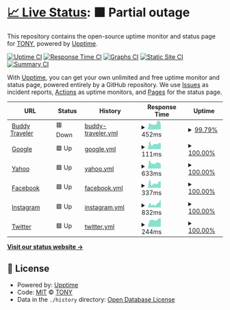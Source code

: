 # [📈 Live Status](https://telegrambotdev.github.io/monitor): <!--live status--> **🟧 Partial outage**

This repository contains the open-source uptime monitor and status page for [TONY](kaffeine.tk), powered by [Upptime](https://github.com/upptime/upptime).

[![Uptime CI](https://github.com/telegrambotdev/monitor/workflows/Uptime%20CI/badge.svg)](https://github.com/telegrambotdev/monitor/actions?query=workflow%3A%22Uptime+CI%22)
[![Response Time CI](https://github.com/telegrambotdev/monitor/workflows/Response%20Time%20CI/badge.svg)](https://github.com/telegrambotdev/monitor/actions?query=workflow%3A%22Response+Time+CI%22)
[![Graphs CI](https://github.com/telegrambotdev/monitor/workflows/Graphs%20CI/badge.svg)](https://github.com/telegrambotdev/monitor/actions?query=workflow%3A%22Graphs+CI%22)
[![Static Site CI](https://github.com/telegrambotdev/monitor/workflows/Static%20Site%20CI/badge.svg)](https://github.com/telegrambotdev/monitor/actions?query=workflow%3A%22Static+Site+CI%22)
[![Summary CI](https://github.com/telegrambotdev/monitor/workflows/Summary%20CI/badge.svg)](https://github.com/telegrambotdev/monitor/actions?query=workflow%3A%22Summary+CI%22)

With [Upptime](https://upptime.js.org), you can get your own unlimited and free uptime monitor and status page, powered entirely by a GitHub repository. We use [Issues](https://github.com/telegrambotdev/monitor/issues) as incident reports, [Actions](https://github.com/telegrambotdev/monitor/actions) as uptime monitors, and [Pages](https://telegrambotdev.github.io/monitor) for the status page.

<!--start: status pages-->
<!-- This summary is generated by Upptime (https://github.com/upptime/upptime) -->
<!-- Do not edit this manually, your changes will be overwritten -->
<!-- prettier-ignore -->
| URL | Status | History | Response Time | Uptime |
| --- | ------ | ------- | ------------- | ------ |
| <img alt="" src="https://favicons.githubusercontent.com/buddytraveler.com" height="13"> [Buddy Traveler](https://buddytraveler.com) | 🟥 Down | [buddy-traveler.yml](https://github.com/telegrambotdev/monitor/commits/HEAD/history/buddy-traveler.yml) | <details><summary><img alt="Response time graph" src="./graphs/buddy-traveler/response-time-week.png" height="20"> 452ms</summary><br><a href="https://telegrambotdev.github.io/monitor/history/buddy-traveler"><img alt="Response time 511" src="https://img.shields.io/endpoint?url=https%3A%2F%2Fraw.githubusercontent.com%2Ftelegrambotdev%2Fmonitor%2FHEAD%2Fapi%2Fbuddy-traveler%2Fresponse-time.json"></a><br><a href="https://telegrambotdev.github.io/monitor/history/buddy-traveler"><img alt="24-hour response time 434" src="https://img.shields.io/endpoint?url=https%3A%2F%2Fraw.githubusercontent.com%2Ftelegrambotdev%2Fmonitor%2FHEAD%2Fapi%2Fbuddy-traveler%2Fresponse-time-day.json"></a><br><a href="https://telegrambotdev.github.io/monitor/history/buddy-traveler"><img alt="7-day response time 452" src="https://img.shields.io/endpoint?url=https%3A%2F%2Fraw.githubusercontent.com%2Ftelegrambotdev%2Fmonitor%2FHEAD%2Fapi%2Fbuddy-traveler%2Fresponse-time-week.json"></a><br><a href="https://telegrambotdev.github.io/monitor/history/buddy-traveler"><img alt="30-day response time 468" src="https://img.shields.io/endpoint?url=https%3A%2F%2Fraw.githubusercontent.com%2Ftelegrambotdev%2Fmonitor%2FHEAD%2Fapi%2Fbuddy-traveler%2Fresponse-time-month.json"></a><br><a href="https://telegrambotdev.github.io/monitor/history/buddy-traveler"><img alt="1-year response time 511" src="https://img.shields.io/endpoint?url=https%3A%2F%2Fraw.githubusercontent.com%2Ftelegrambotdev%2Fmonitor%2FHEAD%2Fapi%2Fbuddy-traveler%2Fresponse-time-year.json"></a></details> | <details><summary><a href="https://telegrambotdev.github.io/monitor/history/buddy-traveler">99.79%</a></summary><a href="https://telegrambotdev.github.io/monitor/history/buddy-traveler"><img alt="All-time uptime 99.10%" src="https://img.shields.io/endpoint?url=https%3A%2F%2Fraw.githubusercontent.com%2Ftelegrambotdev%2Fmonitor%2FHEAD%2Fapi%2Fbuddy-traveler%2Fuptime.json"></a><br><a href="https://telegrambotdev.github.io/monitor/history/buddy-traveler"><img alt="24-hour uptime 98.56%" src="https://img.shields.io/endpoint?url=https%3A%2F%2Fraw.githubusercontent.com%2Ftelegrambotdev%2Fmonitor%2FHEAD%2Fapi%2Fbuddy-traveler%2Fuptime-day.json"></a><br><a href="https://telegrambotdev.github.io/monitor/history/buddy-traveler"><img alt="7-day uptime 99.79%" src="https://img.shields.io/endpoint?url=https%3A%2F%2Fraw.githubusercontent.com%2Ftelegrambotdev%2Fmonitor%2FHEAD%2Fapi%2Fbuddy-traveler%2Fuptime-week.json"></a><br><a href="https://telegrambotdev.github.io/monitor/history/buddy-traveler"><img alt="30-day uptime 98.85%" src="https://img.shields.io/endpoint?url=https%3A%2F%2Fraw.githubusercontent.com%2Ftelegrambotdev%2Fmonitor%2FHEAD%2Fapi%2Fbuddy-traveler%2Fuptime-month.json"></a><br><a href="https://telegrambotdev.github.io/monitor/history/buddy-traveler"><img alt="1-year uptime 99.10%" src="https://img.shields.io/endpoint?url=https%3A%2F%2Fraw.githubusercontent.com%2Ftelegrambotdev%2Fmonitor%2FHEAD%2Fapi%2Fbuddy-traveler%2Fuptime-year.json"></a></details>
| <img alt="" src="https://favicons.githubusercontent.com/google.com" height="13"> [Google](https://google.com) | 🟩 Up | [google.yml](https://github.com/telegrambotdev/monitor/commits/HEAD/history/google.yml) | <details><summary><img alt="Response time graph" src="./graphs/google/response-time-week.png" height="20"> 111ms</summary><br><a href="https://telegrambotdev.github.io/monitor/history/google"><img alt="Response time 125" src="https://img.shields.io/endpoint?url=https%3A%2F%2Fraw.githubusercontent.com%2Ftelegrambotdev%2Fmonitor%2FHEAD%2Fapi%2Fgoogle%2Fresponse-time.json"></a><br><a href="https://telegrambotdev.github.io/monitor/history/google"><img alt="24-hour response time 121" src="https://img.shields.io/endpoint?url=https%3A%2F%2Fraw.githubusercontent.com%2Ftelegrambotdev%2Fmonitor%2FHEAD%2Fapi%2Fgoogle%2Fresponse-time-day.json"></a><br><a href="https://telegrambotdev.github.io/monitor/history/google"><img alt="7-day response time 111" src="https://img.shields.io/endpoint?url=https%3A%2F%2Fraw.githubusercontent.com%2Ftelegrambotdev%2Fmonitor%2FHEAD%2Fapi%2Fgoogle%2Fresponse-time-week.json"></a><br><a href="https://telegrambotdev.github.io/monitor/history/google"><img alt="30-day response time 126" src="https://img.shields.io/endpoint?url=https%3A%2F%2Fraw.githubusercontent.com%2Ftelegrambotdev%2Fmonitor%2FHEAD%2Fapi%2Fgoogle%2Fresponse-time-month.json"></a><br><a href="https://telegrambotdev.github.io/monitor/history/google"><img alt="1-year response time 125" src="https://img.shields.io/endpoint?url=https%3A%2F%2Fraw.githubusercontent.com%2Ftelegrambotdev%2Fmonitor%2FHEAD%2Fapi%2Fgoogle%2Fresponse-time-year.json"></a></details> | <details><summary><a href="https://telegrambotdev.github.io/monitor/history/google">100.00%</a></summary><a href="https://telegrambotdev.github.io/monitor/history/google"><img alt="All-time uptime 100.00%" src="https://img.shields.io/endpoint?url=https%3A%2F%2Fraw.githubusercontent.com%2Ftelegrambotdev%2Fmonitor%2FHEAD%2Fapi%2Fgoogle%2Fuptime.json"></a><br><a href="https://telegrambotdev.github.io/monitor/history/google"><img alt="24-hour uptime 100.00%" src="https://img.shields.io/endpoint?url=https%3A%2F%2Fraw.githubusercontent.com%2Ftelegrambotdev%2Fmonitor%2FHEAD%2Fapi%2Fgoogle%2Fuptime-day.json"></a><br><a href="https://telegrambotdev.github.io/monitor/history/google"><img alt="7-day uptime 100.00%" src="https://img.shields.io/endpoint?url=https%3A%2F%2Fraw.githubusercontent.com%2Ftelegrambotdev%2Fmonitor%2FHEAD%2Fapi%2Fgoogle%2Fuptime-week.json"></a><br><a href="https://telegrambotdev.github.io/monitor/history/google"><img alt="30-day uptime 100.00%" src="https://img.shields.io/endpoint?url=https%3A%2F%2Fraw.githubusercontent.com%2Ftelegrambotdev%2Fmonitor%2FHEAD%2Fapi%2Fgoogle%2Fuptime-month.json"></a><br><a href="https://telegrambotdev.github.io/monitor/history/google"><img alt="1-year uptime 100.00%" src="https://img.shields.io/endpoint?url=https%3A%2F%2Fraw.githubusercontent.com%2Ftelegrambotdev%2Fmonitor%2FHEAD%2Fapi%2Fgoogle%2Fuptime-year.json"></a></details>
| <img alt="" src="https://favicons.githubusercontent.com/yahoo.com" height="13"> [Yahoo](https://yahoo.com) | 🟩 Up | [yahoo.yml](https://github.com/telegrambotdev/monitor/commits/HEAD/history/yahoo.yml) | <details><summary><img alt="Response time graph" src="./graphs/yahoo/response-time-week.png" height="20"> 633ms</summary><br><a href="https://telegrambotdev.github.io/monitor/history/yahoo"><img alt="Response time 635" src="https://img.shields.io/endpoint?url=https%3A%2F%2Fraw.githubusercontent.com%2Ftelegrambotdev%2Fmonitor%2FHEAD%2Fapi%2Fyahoo%2Fresponse-time.json"></a><br><a href="https://telegrambotdev.github.io/monitor/history/yahoo"><img alt="24-hour response time 539" src="https://img.shields.io/endpoint?url=https%3A%2F%2Fraw.githubusercontent.com%2Ftelegrambotdev%2Fmonitor%2FHEAD%2Fapi%2Fyahoo%2Fresponse-time-day.json"></a><br><a href="https://telegrambotdev.github.io/monitor/history/yahoo"><img alt="7-day response time 633" src="https://img.shields.io/endpoint?url=https%3A%2F%2Fraw.githubusercontent.com%2Ftelegrambotdev%2Fmonitor%2FHEAD%2Fapi%2Fyahoo%2Fresponse-time-week.json"></a><br><a href="https://telegrambotdev.github.io/monitor/history/yahoo"><img alt="30-day response time 628" src="https://img.shields.io/endpoint?url=https%3A%2F%2Fraw.githubusercontent.com%2Ftelegrambotdev%2Fmonitor%2FHEAD%2Fapi%2Fyahoo%2Fresponse-time-month.json"></a><br><a href="https://telegrambotdev.github.io/monitor/history/yahoo"><img alt="1-year response time 635" src="https://img.shields.io/endpoint?url=https%3A%2F%2Fraw.githubusercontent.com%2Ftelegrambotdev%2Fmonitor%2FHEAD%2Fapi%2Fyahoo%2Fresponse-time-year.json"></a></details> | <details><summary><a href="https://telegrambotdev.github.io/monitor/history/yahoo">100.00%</a></summary><a href="https://telegrambotdev.github.io/monitor/history/yahoo"><img alt="All-time uptime 100.00%" src="https://img.shields.io/endpoint?url=https%3A%2F%2Fraw.githubusercontent.com%2Ftelegrambotdev%2Fmonitor%2FHEAD%2Fapi%2Fyahoo%2Fuptime.json"></a><br><a href="https://telegrambotdev.github.io/monitor/history/yahoo"><img alt="24-hour uptime 100.00%" src="https://img.shields.io/endpoint?url=https%3A%2F%2Fraw.githubusercontent.com%2Ftelegrambotdev%2Fmonitor%2FHEAD%2Fapi%2Fyahoo%2Fuptime-day.json"></a><br><a href="https://telegrambotdev.github.io/monitor/history/yahoo"><img alt="7-day uptime 100.00%" src="https://img.shields.io/endpoint?url=https%3A%2F%2Fraw.githubusercontent.com%2Ftelegrambotdev%2Fmonitor%2FHEAD%2Fapi%2Fyahoo%2Fuptime-week.json"></a><br><a href="https://telegrambotdev.github.io/monitor/history/yahoo"><img alt="30-day uptime 100.00%" src="https://img.shields.io/endpoint?url=https%3A%2F%2Fraw.githubusercontent.com%2Ftelegrambotdev%2Fmonitor%2FHEAD%2Fapi%2Fyahoo%2Fuptime-month.json"></a><br><a href="https://telegrambotdev.github.io/monitor/history/yahoo"><img alt="1-year uptime 100.00%" src="https://img.shields.io/endpoint?url=https%3A%2F%2Fraw.githubusercontent.com%2Ftelegrambotdev%2Fmonitor%2FHEAD%2Fapi%2Fyahoo%2Fuptime-year.json"></a></details>
| <img alt="" src="https://favicons.githubusercontent.com/facebook.com" height="13"> [Facebook](https://facebook.com) | 🟩 Up | [facebook.yml](https://github.com/telegrambotdev/monitor/commits/HEAD/history/facebook.yml) | <details><summary><img alt="Response time graph" src="./graphs/facebook/response-time-week.png" height="20"> 337ms</summary><br><a href="https://telegrambotdev.github.io/monitor/history/facebook"><img alt="Response time 391" src="https://img.shields.io/endpoint?url=https%3A%2F%2Fraw.githubusercontent.com%2Ftelegrambotdev%2Fmonitor%2FHEAD%2Fapi%2Ffacebook%2Fresponse-time.json"></a><br><a href="https://telegrambotdev.github.io/monitor/history/facebook"><img alt="24-hour response time 439" src="https://img.shields.io/endpoint?url=https%3A%2F%2Fraw.githubusercontent.com%2Ftelegrambotdev%2Fmonitor%2FHEAD%2Fapi%2Ffacebook%2Fresponse-time-day.json"></a><br><a href="https://telegrambotdev.github.io/monitor/history/facebook"><img alt="7-day response time 337" src="https://img.shields.io/endpoint?url=https%3A%2F%2Fraw.githubusercontent.com%2Ftelegrambotdev%2Fmonitor%2FHEAD%2Fapi%2Ffacebook%2Fresponse-time-week.json"></a><br><a href="https://telegrambotdev.github.io/monitor/history/facebook"><img alt="30-day response time 371" src="https://img.shields.io/endpoint?url=https%3A%2F%2Fraw.githubusercontent.com%2Ftelegrambotdev%2Fmonitor%2FHEAD%2Fapi%2Ffacebook%2Fresponse-time-month.json"></a><br><a href="https://telegrambotdev.github.io/monitor/history/facebook"><img alt="1-year response time 391" src="https://img.shields.io/endpoint?url=https%3A%2F%2Fraw.githubusercontent.com%2Ftelegrambotdev%2Fmonitor%2FHEAD%2Fapi%2Ffacebook%2Fresponse-time-year.json"></a></details> | <details><summary><a href="https://telegrambotdev.github.io/monitor/history/facebook">100.00%</a></summary><a href="https://telegrambotdev.github.io/monitor/history/facebook"><img alt="All-time uptime 100.00%" src="https://img.shields.io/endpoint?url=https%3A%2F%2Fraw.githubusercontent.com%2Ftelegrambotdev%2Fmonitor%2FHEAD%2Fapi%2Ffacebook%2Fuptime.json"></a><br><a href="https://telegrambotdev.github.io/monitor/history/facebook"><img alt="24-hour uptime 100.00%" src="https://img.shields.io/endpoint?url=https%3A%2F%2Fraw.githubusercontent.com%2Ftelegrambotdev%2Fmonitor%2FHEAD%2Fapi%2Ffacebook%2Fuptime-day.json"></a><br><a href="https://telegrambotdev.github.io/monitor/history/facebook"><img alt="7-day uptime 100.00%" src="https://img.shields.io/endpoint?url=https%3A%2F%2Fraw.githubusercontent.com%2Ftelegrambotdev%2Fmonitor%2FHEAD%2Fapi%2Ffacebook%2Fuptime-week.json"></a><br><a href="https://telegrambotdev.github.io/monitor/history/facebook"><img alt="30-day uptime 100.00%" src="https://img.shields.io/endpoint?url=https%3A%2F%2Fraw.githubusercontent.com%2Ftelegrambotdev%2Fmonitor%2FHEAD%2Fapi%2Ffacebook%2Fuptime-month.json"></a><br><a href="https://telegrambotdev.github.io/monitor/history/facebook"><img alt="1-year uptime 100.00%" src="https://img.shields.io/endpoint?url=https%3A%2F%2Fraw.githubusercontent.com%2Ftelegrambotdev%2Fmonitor%2FHEAD%2Fapi%2Ffacebook%2Fuptime-year.json"></a></details>
| <img alt="" src="https://favicons.githubusercontent.com/instagram.com" height="13"> [Instagram](https://instagram.com) | 🟩 Up | [instagram.yml](https://github.com/telegrambotdev/monitor/commits/HEAD/history/instagram.yml) | <details><summary><img alt="Response time graph" src="./graphs/instagram/response-time-week.png" height="20"> 832ms</summary><br><a href="https://telegrambotdev.github.io/monitor/history/instagram"><img alt="Response time 858" src="https://img.shields.io/endpoint?url=https%3A%2F%2Fraw.githubusercontent.com%2Ftelegrambotdev%2Fmonitor%2FHEAD%2Fapi%2Finstagram%2Fresponse-time.json"></a><br><a href="https://telegrambotdev.github.io/monitor/history/instagram"><img alt="24-hour response time 1664" src="https://img.shields.io/endpoint?url=https%3A%2F%2Fraw.githubusercontent.com%2Ftelegrambotdev%2Fmonitor%2FHEAD%2Fapi%2Finstagram%2Fresponse-time-day.json"></a><br><a href="https://telegrambotdev.github.io/monitor/history/instagram"><img alt="7-day response time 832" src="https://img.shields.io/endpoint?url=https%3A%2F%2Fraw.githubusercontent.com%2Ftelegrambotdev%2Fmonitor%2FHEAD%2Fapi%2Finstagram%2Fresponse-time-week.json"></a><br><a href="https://telegrambotdev.github.io/monitor/history/instagram"><img alt="30-day response time 892" src="https://img.shields.io/endpoint?url=https%3A%2F%2Fraw.githubusercontent.com%2Ftelegrambotdev%2Fmonitor%2FHEAD%2Fapi%2Finstagram%2Fresponse-time-month.json"></a><br><a href="https://telegrambotdev.github.io/monitor/history/instagram"><img alt="1-year response time 858" src="https://img.shields.io/endpoint?url=https%3A%2F%2Fraw.githubusercontent.com%2Ftelegrambotdev%2Fmonitor%2FHEAD%2Fapi%2Finstagram%2Fresponse-time-year.json"></a></details> | <details><summary><a href="https://telegrambotdev.github.io/monitor/history/instagram">100.00%</a></summary><a href="https://telegrambotdev.github.io/monitor/history/instagram"><img alt="All-time uptime 100.00%" src="https://img.shields.io/endpoint?url=https%3A%2F%2Fraw.githubusercontent.com%2Ftelegrambotdev%2Fmonitor%2FHEAD%2Fapi%2Finstagram%2Fuptime.json"></a><br><a href="https://telegrambotdev.github.io/monitor/history/instagram"><img alt="24-hour uptime 100.00%" src="https://img.shields.io/endpoint?url=https%3A%2F%2Fraw.githubusercontent.com%2Ftelegrambotdev%2Fmonitor%2FHEAD%2Fapi%2Finstagram%2Fuptime-day.json"></a><br><a href="https://telegrambotdev.github.io/monitor/history/instagram"><img alt="7-day uptime 100.00%" src="https://img.shields.io/endpoint?url=https%3A%2F%2Fraw.githubusercontent.com%2Ftelegrambotdev%2Fmonitor%2FHEAD%2Fapi%2Finstagram%2Fuptime-week.json"></a><br><a href="https://telegrambotdev.github.io/monitor/history/instagram"><img alt="30-day uptime 100.00%" src="https://img.shields.io/endpoint?url=https%3A%2F%2Fraw.githubusercontent.com%2Ftelegrambotdev%2Fmonitor%2FHEAD%2Fapi%2Finstagram%2Fuptime-month.json"></a><br><a href="https://telegrambotdev.github.io/monitor/history/instagram"><img alt="1-year uptime 100.00%" src="https://img.shields.io/endpoint?url=https%3A%2F%2Fraw.githubusercontent.com%2Ftelegrambotdev%2Fmonitor%2FHEAD%2Fapi%2Finstagram%2Fuptime-year.json"></a></details>
| <img alt="" src="https://favicons.githubusercontent.com/twitter.com" height="13"> [Twitter](https://twitter.com) | 🟩 Up | [twitter.yml](https://github.com/telegrambotdev/monitor/commits/HEAD/history/twitter.yml) | <details><summary><img alt="Response time graph" src="./graphs/twitter/response-time-week.png" height="20"> 244ms</summary><br><a href="https://telegrambotdev.github.io/monitor/history/twitter"><img alt="Response time 237" src="https://img.shields.io/endpoint?url=https%3A%2F%2Fraw.githubusercontent.com%2Ftelegrambotdev%2Fmonitor%2FHEAD%2Fapi%2Ftwitter%2Fresponse-time.json"></a><br><a href="https://telegrambotdev.github.io/monitor/history/twitter"><img alt="24-hour response time 283" src="https://img.shields.io/endpoint?url=https%3A%2F%2Fraw.githubusercontent.com%2Ftelegrambotdev%2Fmonitor%2FHEAD%2Fapi%2Ftwitter%2Fresponse-time-day.json"></a><br><a href="https://telegrambotdev.github.io/monitor/history/twitter"><img alt="7-day response time 244" src="https://img.shields.io/endpoint?url=https%3A%2F%2Fraw.githubusercontent.com%2Ftelegrambotdev%2Fmonitor%2FHEAD%2Fapi%2Ftwitter%2Fresponse-time-week.json"></a><br><a href="https://telegrambotdev.github.io/monitor/history/twitter"><img alt="30-day response time 236" src="https://img.shields.io/endpoint?url=https%3A%2F%2Fraw.githubusercontent.com%2Ftelegrambotdev%2Fmonitor%2FHEAD%2Fapi%2Ftwitter%2Fresponse-time-month.json"></a><br><a href="https://telegrambotdev.github.io/monitor/history/twitter"><img alt="1-year response time 237" src="https://img.shields.io/endpoint?url=https%3A%2F%2Fraw.githubusercontent.com%2Ftelegrambotdev%2Fmonitor%2FHEAD%2Fapi%2Ftwitter%2Fresponse-time-year.json"></a></details> | <details><summary><a href="https://telegrambotdev.github.io/monitor/history/twitter">100.00%</a></summary><a href="https://telegrambotdev.github.io/monitor/history/twitter"><img alt="All-time uptime 100.00%" src="https://img.shields.io/endpoint?url=https%3A%2F%2Fraw.githubusercontent.com%2Ftelegrambotdev%2Fmonitor%2FHEAD%2Fapi%2Ftwitter%2Fuptime.json"></a><br><a href="https://telegrambotdev.github.io/monitor/history/twitter"><img alt="24-hour uptime 100.00%" src="https://img.shields.io/endpoint?url=https%3A%2F%2Fraw.githubusercontent.com%2Ftelegrambotdev%2Fmonitor%2FHEAD%2Fapi%2Ftwitter%2Fuptime-day.json"></a><br><a href="https://telegrambotdev.github.io/monitor/history/twitter"><img alt="7-day uptime 100.00%" src="https://img.shields.io/endpoint?url=https%3A%2F%2Fraw.githubusercontent.com%2Ftelegrambotdev%2Fmonitor%2FHEAD%2Fapi%2Ftwitter%2Fuptime-week.json"></a><br><a href="https://telegrambotdev.github.io/monitor/history/twitter"><img alt="30-day uptime 100.00%" src="https://img.shields.io/endpoint?url=https%3A%2F%2Fraw.githubusercontent.com%2Ftelegrambotdev%2Fmonitor%2FHEAD%2Fapi%2Ftwitter%2Fuptime-month.json"></a><br><a href="https://telegrambotdev.github.io/monitor/history/twitter"><img alt="1-year uptime 100.00%" src="https://img.shields.io/endpoint?url=https%3A%2F%2Fraw.githubusercontent.com%2Ftelegrambotdev%2Fmonitor%2FHEAD%2Fapi%2Ftwitter%2Fuptime-year.json"></a></details>

<!--end: status pages-->

[**Visit our status website →**](https://telegrambotdev.github.io/monitor)

## 📄 License

- Powered by: [Upptime](https://github.com/upptime/upptime)
- Code: [MIT](./LICENSE) © [TONY](kaffeine.tk)
- Data in the `./history` directory: [Open Database License](https://opendatacommons.org/licenses/odbl/1-0/)

